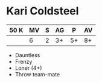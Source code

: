 # Kari Coldsteel
| 50 K  | MV | S | AG | P | AV |
| --- | --- | --- | --- | --- | --- |
| | 6 | 2 | 3+ | 5+ | 8+ |

* Dauntless
* Frenzy
* Loner (4+)
* Throw team-mate